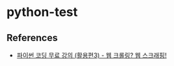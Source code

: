# python-test

## References

- [파이썬 코딩 무료 강의 (활용편3) - 웹 크롤링? 웹 스크래핑!](https://www.youtube.com/watch?v=yQ20jZwDjTE&list=WL&index=38)
